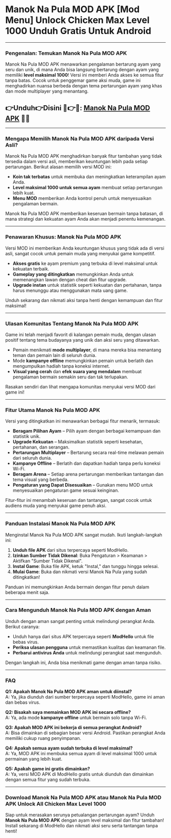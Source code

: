 # Manok Na Pula MOD APK [Mod Menu] Unlock Chicken Max Level 1000 Unduh Gratis Untuk Android

---

### Pengenalan: Temukan Manok Na Pula MOD APK

Manok Na Pula MOD APK menawarkan pengalaman bertarung ayam yang seru dan unik, di mana Anda bisa langsung bertarung dengan ayam yang memiliki **level maksimal 1000**! Versi ini memberi Anda akses ke semua fitur tanpa batas. Cocok untuk penggemar game aksi muda, game ini menghadirkan nuansa berbeda dengan tema pertarungan ayam yang khas dan mode multiplayer yang menantang.


## 👉Unduh👉Disini 🐣👉🐓: [Manok Na Pula MOD APK](https://modhello.com/hungry-shark-world/) 👌🏻
---

### Mengapa Memilih Manok Na Pula MOD APK daripada Versi Asli?

Manok Na Pula MOD APK menghadirkan banyak fitur tambahan yang tidak tersedia dalam versi asli, memberikan keuntungan lebih pada setiap pertarungan. Berikut alasan memilih versi MOD ini:

- **Koin tak terbatas** untuk membuka dan meningkatkan keterampilan ayam Anda.
- **Level maksimal 1000 untuk semua ayam** membuat setiap pertarungan lebih kuat.
- **Menu MOD** memberikan Anda kontrol penuh untuk menyesuaikan pengalaman bermain.

Manok Na Pula MOD APK memberikan keseruan bermain tanpa batasan, di mana strategi dan kekuatan ayam Anda akan menjadi penentu kemenangan.

---

### Penawaran Khusus: Manok Na Pula MOD APK

Versi MOD ini memberikan Anda keuntungan khusus yang tidak ada di versi asli, sangat cocok untuk pemain muda yang menyukai game kompetitif.

- **Akses gratis** ke ayam premium yang terbuka di level maksimal untuk kekuatan terbaik.
- **Gameplay yang ditingkatkan** memungkinkan Anda untuk memenangkan lawan dengan cheat dan fitur upgrade.
- **Upgrade instan** untuk statistik seperti kekuatan dan pertahanan, tanpa harus menunggu atau menggunakan mata uang game.

Unduh sekarang dan nikmati aksi tanpa henti dengan kemampuan dan fitur maksimal!

---

### Ulasan Komunitas Tentang Manok Na Pula MOD APK

Game ini telah menjadi favorit di kalangan pemain muda, dengan ulasan positif tentang tema budayanya yang unik dan aksi seru yang ditawarkan.

- Pemain menikmati **mode multiplayer**, di mana mereka bisa menantang teman dan pemain lain di seluruh dunia.
- Mode **kampanye offline** memungkinkan pemain untuk berlatih dan mengumpulkan hadiah tanpa koneksi internet.
- **Visual yang cerah** dan **efek suara yang mendalam** membuat pengalaman bermain semakin seru dan tak terlupakan.

Rasakan sendiri dan lihat mengapa komunitas menyukai versi MOD dari game ini!

---

### Fitur Utama Manok Na Pula MOD APK

Versi yang ditingkatkan ini menawarkan berbagai fitur menarik, termasuk:

- **Beragam Pilihan Ayam** – Pilih ayam dengan berbagai kemampuan dan statistik unik.
- **Upgrade Kekuatan** – Maksimalkan statistik seperti kesehatan, pertahanan, dan serangan.
- **Pertarungan Multiplayer** – Bertarung secara real-time melawan pemain dari seluruh dunia.
- **Kampanye Offline** – Berlatih dan dapatkan hadiah tanpa perlu koneksi Wi-Fi.
- **Beragam Arena** – Setiap arena pertarungan memberikan tantangan dan tema visual yang berbeda.
- **Pengaturan yang Dapat Disesuaikan** – Gunakan menu MOD untuk menyesuaikan pengaturan game sesuai keinginan.

Fitur-fitur ini menambah keseruan dan tantangan, sangat cocok untuk audiens muda yang menyukai game penuh aksi.

---

### Panduan Instalasi Manok Na Pula MOD APK

Menginstal Manok Na Pula MOD APK sangat mudah. Ikuti langkah-langkah ini:

1. **Unduh file APK** dari situs terpercaya seperti ModHello.
2. **Izinkan Sumber Tidak Dikenal**: Buka Pengaturan > Keamanan > Aktifkan "Sumber Tidak Dikenal".
3. **Instal Game**: Buka file APK, ketuk "Instal," dan tunggu hingga selesai.
4. **Mulai Game**: Buka dan nikmati versi Manok Na Pula yang sudah ditingkatkan!

Panduan ini memungkinkan Anda bermain dengan fitur penuh dalam beberapa menit saja.

---

### Cara Mengunduh Manok Na Pula MOD APK dengan Aman

Unduh dengan aman sangat penting untuk melindungi perangkat Anda. Berikut caranya:

- Unduh hanya dari situs APK terpercaya seperti **ModHello** untuk file bebas virus.
- **Periksa ulasan pengguna** untuk memastikan kualitas dan keamanan file.
- **Perbarui antivirus Anda** untuk melindungi perangkat saat mengunduh.

Dengan langkah ini, Anda bisa menikmati game dengan aman tanpa risiko.

---

### FAQ

**Q1: Apakah Manok Na Pula MOD APK aman untuk diinstal?**  
A: Ya, jika diunduh dari sumber terpercaya seperti ModHello, game ini aman dan bebas virus.

**Q2: Bisakah saya memainkan MOD APK ini secara offline?**  
A: Ya, ada mode **kampanye offline** untuk bermain solo tanpa Wi-Fi.

**Q3: Apakah MOD APK ini bekerja di semua perangkat Android?**  
A: Bisa dimainkan di sebagian besar versi Android. Pastikan perangkat Anda memiliki cukup ruang penyimpanan.

**Q4: Apakah semua ayam sudah terbuka di level maksimal?**  
A: Ya, MOD APK ini membuka semua ayam di level maksimal 1000 untuk permainan yang lebih kuat.

**Q5: Apakah game ini gratis dimainkan?**  
A: Ya, versi MOD APK di ModHello gratis untuk diunduh dan dimainkan dengan semua fitur yang sudah terbuka.

---

### Download Manok Na Pula MOD APK atau Manok Na Pula MOD APK Unlock All Chicken Max Level 1000

Siap untuk merasakan serunya petualangan pertarungan ayam? Unduh **Manok Na Pula MOD APK** dengan ayam level maksimal dan fitur tambahan! Install sekarang di ModHello dan nikmati aksi seru serta tantangan tanpa henti!

